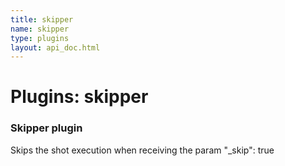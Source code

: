 ```yaml
---
title: skipper
name: skipper
type: plugins
layout: api_doc.html
---
```

# Plugins: skipper


### Skipper plugin

Skips the shot execution when receiving the param "\_skip": true


